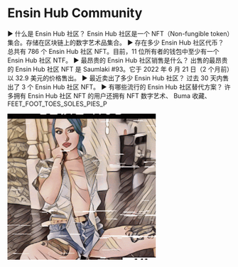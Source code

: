 # Ensin Hub Community

▶ 什么是 Ensin Hub 社区？
Ensin Hub 社区是一个 NFT（Non-fungible token）集合。存储在区块链上的数字艺术品集合。
▶ 存在多少 Ensin Hub 社区代币？
总共有 786 个 Ensin Hub 社区 NFT。目前，11 位所有者的钱包中至少有一个 Ensin Hub 社区 NTF。
▶ 最昂贵的 Ensin Hub 社区销售是什么？
出售的最昂贵的 Ensin Hub 社区 NFT 是 Saumlaki #93。它于 2022 年 6 月 21 日（2 个月前）以 32.9 美元的价格售出。
▶ 最近卖出了多少 Ensin Hub 社区？
过去 30 天内售出了 3 个 Ensin Hub 社区 NFT。
▶ 有哪些流行的 Ensin Hub 社区替代方案？
许多拥有 Ensin Hub 社区 NFT 的用户还拥有 NFT 数字艺术、 Buma 收藏、 FEET_FOOT_TOES_SOLES_PIES_P

![nft](1661501094462.jpg)
